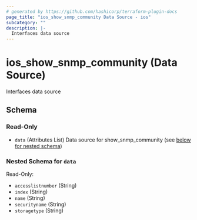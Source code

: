 ```yaml
---
# generated by https://github.com/hashicorp/terraform-plugin-docs
page_title: "ios_show_snmp_community Data Source - ios"
subcategory: ""
description: |-
  Interfaces data source
---
```


# ios_show_snmp_community (Data Source)

Interfaces data source



<!-- schema generated by tfplugindocs -->
## Schema

### Read-Only

- `data` (Attributes List) Data source for show_snmp_community (see [below for nested schema](#nestedatt--data))

<a id="nestedatt--data"></a>
### Nested Schema for `data`

Read-Only:

- `accesslistnumber` (String)
- `index` (String)
- `name` (String)
- `securityname` (String)
- `storagetype` (String)
